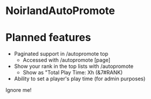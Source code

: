 NoirlandAutoPromote
===
Planned features
==
- Paginated support in /autopromote top
  - Accessed with /autopromote [page]
- Show your rank in the top lists with /autopromote
  * Show as "Total Play Time: Xh (&7#RANK)
- Ability to set a player's play time (for admin purposes)

Ignore me!